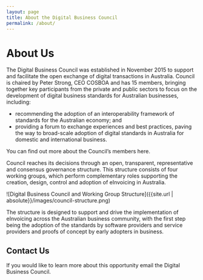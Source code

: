 ```yaml
---
layout: page
title: About the Digital Business Council
permalink: /about/
---
```


# About Us

The Digital Business Council was established in November 2015 to support and facilitate the open exchange of digital transactions in Australia. Council is chaired by Peter Strong, CEO COSBOA and has 15 members, bringing together key participants from the private and public sectors to focus on the development of digital business standards for Australian businesses, including:

- recommending the adoption of an interoperability framework of standards for the Australian economy; and
- providing a forum to exchange experiences and best practices, paving the way to broad-scale adoption of digital standards in Australia for domestic and international business. 

You can find out more about the Council’s members here. 


Council reaches its decisions through an open, transparent, representative and consensus governance structure. This structure consists of four working groups, which perform complementary roles supporting the creation, design, control and adoption of eInvoicing in Australia. 

![Digital Business Council and Working Group Structure]({{site.url | absolute}}/images/council-structure.png)

The structure is designed to support and drive the implementation of eInvoicing across the Australian business community, with the first step being the adoption of the standards by software providers and service providers and proofs of concept by early adopters in business. 

## Contact Us

If you would like to learn more about this opportunity email the Digital Business Council.
